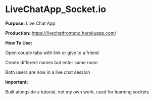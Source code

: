 # LiveChatApp_Socket.io



**Purpose:** Live Chat App

**Production:** https://livechatfrontend.herokuapp.com/

**How To Use:**

Open couple tabs with link or give to a friend 

Create different names but enter same room

Both users are now in a live chat session


**Important:** 

Built alongside a tutorial, not my own work, used for learning sockets
